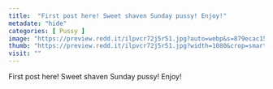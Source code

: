 ```yaml
---
title:  "First post here! Sweet shaven Sunday pussy! Enjoy!"
metadate: "hide"
categories: [ Pussy ]
image: "https://preview.redd.it/ilpvcr72j5r51.jpg?auto=webp&s=879ecac1539bca6f6e08c95b04a5920552d94d1b"
thumb: "https://preview.redd.it/ilpvcr72j5r51.jpg?width=1080&crop=smart&auto=webp&s=704fafe19aa6ef44e291f1cd3fe7510752f54bad"
visit: ""
---
```

First post here! Sweet shaven Sunday pussy! Enjoy!
